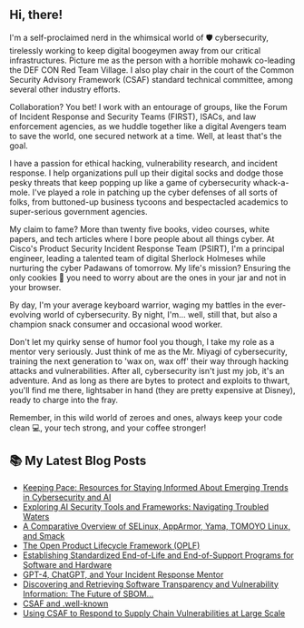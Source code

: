 ## Hi, there!
I'm a self-proclaimed nerd in the whimsical world of 🛡️ cybersecurity, tirelessly working to keep digital boogeymen away from our critical infrastructures. Picture me as the person with a horrible mohawk co-leading the DEF CON Red Team Village. I also play chair in the court of the Common Security Advisory Framework (CSAF) standard technical committee, among several other industry efforts.

Collaboration? You bet! I work with an entourage of groups, like the Forum of Incident Response and Security Teams (FIRST), ISACs, and law enforcement agencies, as we huddle together like a digital Avengers team to save the world, one secured network at a time. Well, at least that's the goal.

I have a passion for ethical hacking, vulnerability research, and incident response. I help organizations pull up their digital socks and dodge those pesky threats that keep popping up like a game of cybersecurity whack-a-mole. I've played a role in patching up the cyber defenses of all sorts of folks, from buttoned-up business tycoons and bespectacled academics to super-serious government agencies.

My claim to fame? More than twenty five books, video courses, white papers, and tech articles where I bore people about all things cyber. At Cisco's Product Security Incident Response Team (PSIRT), I'm a principal engineer, leading a talented team of digital Sherlock Holmeses while nurturing the cyber Padawans of tomorrow. My life's mission? Ensuring the only cookies 🍪 you need to worry about are the ones in your jar and not in your browser. 

By day, I'm your average keyboard warrior, waging my battles in the ever-evolving world of cybersecurity. By night, I'm... well, still that, but also a champion snack consumer and occasional wood worker. 

Don't let my quirky sense of humor fool you though, I take my role as a mentor very seriously. Just think of me as the Mr. Miyagi of cybersecurity, training the next generation to 'wax on, wax off' their way through hacking attacks and vulnerabilities. After all, cybersecurity isn't just my job, it's an adventure. And as long as there are bytes to protect and exploits to thwart, you'll find me there, lightsaber in hand (they are pretty expensive at Disney), ready to charge into the fray. 

Remember, in this wild world of zeroes and ones, always keep your code clean 💻, your tech strong, and your coffee stronger!


## 📚 My Latest Blog Posts
<!-- BLOG-POST-LIST:START -->
- [Keeping Pace: Resources for Staying Informed About Emerging Trends in Cybersecurity and AI](https://santosomar.medium.com/keeping-pace-resources-for-staying-informed-about-emerging-trends-in-cybersecurity-and-ai-8b975069f8f4?source=rss-fc39e28d7e52------2)
- [Exploring AI Security Tools and Frameworks: Navigating Troubled Waters](https://santosomar.medium.com/exploring-ai-security-tools-and-frameworks-navigating-troubled-waters-3db60d1ff366?source=rss-fc39e28d7e52------2)
- [A Comparative Overview of SELinux, AppArmor, Yama, TOMOYO Linux, and Smack](https://santosomar.medium.com/a-comparative-overview-of-selinux-apparmor-yama-tomoyo-linux-and-smack-bf7f0a1789cf?source=rss-fc39e28d7e52------2)
- [The Open Product Lifecycle Framework &lpar;OPLF&rpar;](https://santosomar.medium.com/the-open-product-lifecycle-framework-oplf-5462eba91084?source=rss-fc39e28d7e52------2)
- [Establishing Standardized End-of-Life and End-of-Support Programs for  Software and Hardware](https://santosomar.medium.com/establishing-standardized-end-of-life-and-end-of-support-programs-for-software-and-hardware-e3e231898e02?source=rss-fc39e28d7e52------2)
- [GPT-4, ChatGPT, and Your Incident Response Mentor](https://santosomar.medium.com/gpt-4-chatgpt-and-your-incident-response-mentor-57ee0df0ef09?source=rss-fc39e28d7e52------2)
- [Discovering and Retrieving Software Transparency and Vulnerability Information: The Future of SBOM…](https://santosomar.medium.com/discovering-and-retrieving-software-transparency-and-vulnerability-information-the-future-sbom-90f997fba311?source=rss-fc39e28d7e52------2)
- [CSAF and .well-known](https://santosomar.medium.com/csaf-and-well-known-23fed3f4f60e?source=rss-fc39e28d7e52------2)
- [Using CSAF to Respond to Supply Chain Vulnerabilities at Large Scale](https://santosomar.medium.com/using-csaf-to-respond-to-supply-chain-vulnerabilities-at-large-scale-220a534bc207?source=rss-fc39e28d7e52------2)
<!-- BLOG-POST-LIST:END -->


